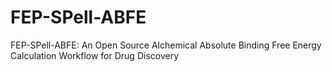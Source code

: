 # FEP-SPell-ABFE
FEP-SPell-ABFE: An Open Source Alchemical Absolute Binding Free Energy Calculation Workflow for Drug Discovery
